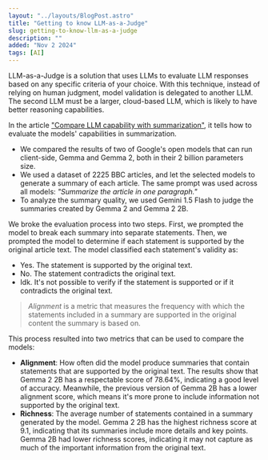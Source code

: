 ```yaml
---
layout: "../layouts/BlogPost.astro"
title: "Getting to know LLM-as-a-Judge"
slug: getting-to-know-llm-as-a-judge
description: ""
added: "Nov 2 2024"
tags: [AI]
---
```


LLM-as-a-Judge is a solution that uses LLMs to evaluate LLM responses based on any specific criteria of your choice. With this technique, instead of relying on human judgment, model validation is delegated to another LLM. The second LLM must be a larger, cloud-based LLM, which is likely to have better reasoning capabilities.

In the article ["Compare LLM capability with summarization"](https://web.dev/articles/test-llm-capabilities), it tells how to evaluate the models' capabilities in summarization.

- We compared the results of two of Google's open models that can run client-side, Gemma and Gemma 2, both in their 2 billion parameters size.
- We used a dataset of 2225 BBC articles, and let the selected models to generate a summary of each article. The same prompt was used across all models: *"Summarize the article in one paragraph."*
- To analyze the summary quality, we used Gemini 1.5 Flash to judge the summaries created by Gemma 2 and Gemma 2 2B.

We broke the evaluation process into two steps. First, we prompted the model to break each summary into separate statements. Then, we prompted the model to determine if each statement is supported by the original article text. The model classified each statement's validity as:

- Yes. The statement is supported by the original text.
- No. The statement contradicts the original text.
- Idk. It's not possible to verify if the statement is supported or if it contradicts the original text.

> *Alignment* is a metric that measures the frequency with which the statements included in a summary are supported in the original content the summary is based on.

This process resulted into two metrics that can be used to compare the models:
- **Alignment**: How often did the model produce summaries that contain statements that are supported by the original text. The results show that Gemma 2 2B has a respectable score of 78.64%, indicating a good level of accuracy. Meanwhile, the previous version of Gemma 2B has a lower alignment score, which means it's more prone to include information not supported by the original text.
- **Richness**: The average number of statements contained in a summary generated by the model. Gemma 2 2B has the highest richness score at 9.1, indicating that its summaries include more details and key points. Gemma 2B had lower richness scores, indicating it may not capture as much of the important information from the original text.
